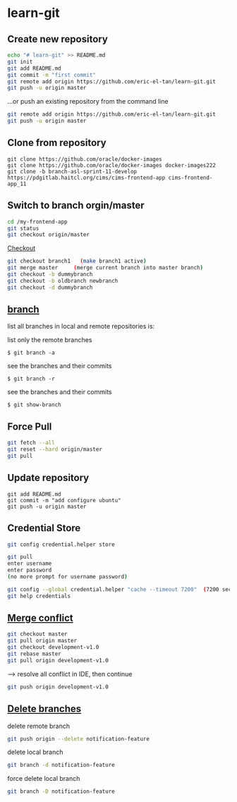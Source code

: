 # learn-git

## Create new repository
```bash
echo "# learn-git" >> README.md
git init
git add README.md
git commit -m "first commit"
git remote add origin https://github.com/eric-el-tan/learn-git.git
git push -u origin master
```
                
…or push an existing repository from the command line
```bash
git remote add origin https://github.com/eric-el-tan/learn-git.git
git push -u origin master
```

## Clone from repository
```
git clone https://github.com/oracle/docker-images
git clone https://github.com/oracle/docker-images docker-images222
git clone -b branch-asl-sprint-11-develop https://pdgitlab.haitcl.org/cims/cims-frontend-app cims-frontend-app_11
```

## Switch to branch orgin/master
```bash
cd /my-frontend-app
git status
git checkout origin/master
```
[Checkout](https://www.atlassian.com/git/tutorials/using-branches/git-checkout)
```bash
git checkout branch1   (make branch1 active)
git merge master     (merge current branch into master branch)
git checkout -b dummybranch
git checkout -b oldbranch newbranch
git checkout -d dummybranch
```

## [branch](https://www.jquery-az.com/list-branches-git)
list all branches in local and remote repositories is:

list only the remote branches
```
$ git branch -a
```
see the branches and their commits
```
$ git branch -r
```
see the branches and their commits
```
$ git show-branch
```

## Force Pull
```bash
git fetch --all
git reset --hard origin/master
git pull
```

## Update repository
```
git add README.md
git commit -m "add configure ubuntu"
git push -u origin master
```

## Credential Store
```bash
git config credential.helper store

git pull
enter username
enter password
(no more prompt for username password)

git config --global credential.helper "cache --timeout 7200"  (7200 seconds = 2 hr) 
git help credentials
```

## [Merge conflict](https://www.atlassian.com/git/tutorials/using-branches/merge-conflicts)
```bash
git checkout master
git pull origin master
git checkout development-v1.0
git rebase master
git pull origin development-v1.0
```
--> resolve all conflict in IDE, then continue
```bash
git push origin development-v1.0
```


## [Delete branches](https://www.git-tower.com/learn/git/faq/delete-remote-branch)
delete remote branch
```bash
git push origin --delete notification-feature 
```
delete local branch
```bash
git branch -d notification-feature
```
force delete local branch
```bash
git branch -D notification-feature
```
